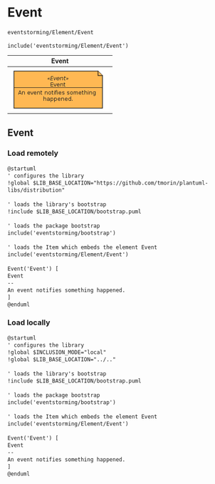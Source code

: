 # Event


```text
eventstorming/Element/Event
```

```text
include('eventstorming/Element/Event')
```



| Event |
| :---: |
| ![illustration for Event](../../eventstorming/Element/Event.Local.png) |




## Event

### Load remotely
```plantuml
@startuml
' configures the library
!global $LIB_BASE_LOCATION="https://github.com/tmorin/plantuml-libs/distribution"

' loads the library's bootstrap
!include $LIB_BASE_LOCATION/bootstrap.puml

' loads the package bootstrap
include('eventstorming/bootstrap')

' loads the Item which embeds the element Event
include('eventstorming/Element/Event')

Event('Event') [
Event
--
An event notifies something happened.
]
@enduml
```

### Load locally
```plantuml
@startuml
' configures the library
!global $INCLUSION_MODE="local"
!global $LIB_BASE_LOCATION="../.."

' loads the library's bootstrap
!include $LIB_BASE_LOCATION/bootstrap.puml

' loads the package bootstrap
include('eventstorming/bootstrap')

' loads the Item which embeds the element Event
include('eventstorming/Element/Event')

Event('Event') [
Event
--
An event notifies something happened.
]
@enduml
```

